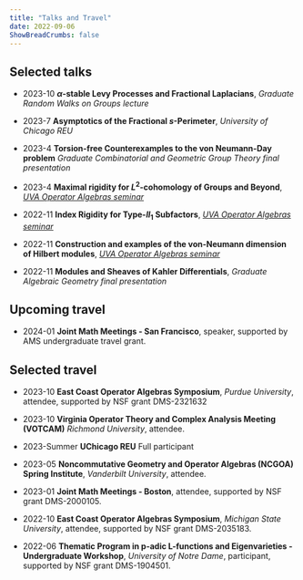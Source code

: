 ```yaml
---
title: "Talks and Travel"
date: 2022-09-06
ShowBreadCrumbs: false
---
```


## Selected talks
- 2023-10
**$\alpha$-stable Levy Processes and Fractional Laplacians**,
*Graduate Random Walks on Groups lecture*

- 2023-7
**Asymptotics of the Fractional $s$-Perimeter**,
*University of Chicago REU*

- 2023-4
**Torsion-free Counterexamples to the von Neumann-Day problem**
*Graduate Combinatorial and Geometric Group Theory final presentation*

- 2023-4
**Maximal rigidity for $L^2$-cohomology of Groups and Beyond**,
*[UVA Operator Algebras seminar](https://math.virginia.edu/seminars/sotoa/)*


- 2022-11
**Index Rigidity for Type-$II_1$ Subfactors**,
*[UVA Operator Algebras seminar](https://math.virginia.edu/seminars/sotoa/)*


- 2022-11
**Construction and examples of the von-Neumann dimension of Hilbert modules**,
*[UVA Operator Algebras seminar](https://math.virginia.edu/seminars/sotoa/)*


- 2022-11
**Modules and Sheaves of Kahler Differentials**,
*Graduate Algebraic Geometry final presentation*


## Upcoming travel
- 2024-01
**Joint Math Meetings - San Francisco**,
speaker, supported by AMS undergraduate travel grant.

## Selected travel
- 2023-10
**East Coast Operator Algebras Symposium**,
*Purdue University*, attendee, supported by NSF grant DMS-2321632


- 2023-10 
**Virginia Operator Theory and Complex Analysis Meeting (VOTCAM)**
*Richmond University*, attendee.


- 2023-Summer
**UChicago REU**
Full participant

- 2023-05
**Noncommutative Geometry and Operator Algebras (NCGOA) Spring Institute**,
*Vanderbilt University*, attendee.

- 2023-01
**Joint Math Meetings - Boston**,
attendee, supported by NSF grant DMS-2000105.

- 2022-10
**East Coast Operator Algebras Symposium**,
*Michigan State University*, attendee, supported by NSF grant DMS-2035183.

- 2022-06
**Thematic Program in p-adic L-functions and Eigenvarieties - Undergraduate Workshop**,
*University of Notre Dame*, participant, supported by NSF grant DMS-1904501.



